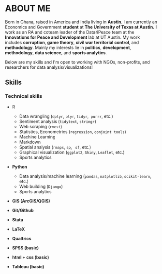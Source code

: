 



# 							**ABOUT ME**

Born in Ghana, raised in America and India living in **Austin**. I am currently an Economics and Government <b>student</b> at <b>The University of Texas at Austin.</b> I work as an RA and coteam leader of the Data4Peace team at the <b>Innovations for Peace and Development</b> lab at UT Austin. My work includes <b>corruption</b>, <b>game theory</b>, <b>civil war territorial control</b>, and **methodology**. Mainly my interests lie in **politics**, **development**, <b>**methodology**</b>, <b>data science</b>, and <b>sports analytics</b>.

Below are my skills and I'm open to working with NGOs, non-profits, and researchers for data analysis/visualizations!

## Skills

### Technical skills

- R

  - Data wrangling (`dplyr`, `plyr`, `tidyr`,` purrr`, etc.)
  - Sentiment analysis (`tidytext`, `stringr`)
  - Web scraping (`rvest`)
  - Statistics, Econometrics (`regression`, `conjoint tools`)
  - Machine Learning
  - Markdown
  - Spatial analysis (`rmaps`, `sp`, ` sf`, etc.)
  - Graphical visualization (`ggplot2`, `Shiny`, `Leaflet`, etc.)
  - Sports analytics 

- **Python**

  - Data analysis/machine learning (`pandas`, `matplotlib`, `scikit-learn`, etc.)
  - Web building (`Django`)
  - Sports analytics 

- **GIS (ArcGIS/QGIS)**

- **Git/Github**

- **Stata**

- **LaTeX**

- **Qualtrics**

- **SPSS (basic)**

- **html + css (basic)**

- **Tableau (basic)**

  


